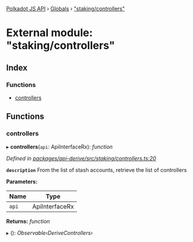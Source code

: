 [Polkadot JS API](../README.md) › [Globals](../globals.md) › ["staking/controllers"](_staking_controllers_.md)

# External module: "staking/controllers"

## Index

### Functions

* [controllers](_staking_controllers_.md#controllers)

## Functions

###  controllers

▸ **controllers**(`api`: ApiInterfaceRx): *function*

*Defined in [packages/api-derive/src/staking/controllers.ts:20](https://github.com/polkadot-js/api/blob/5e0c0ba91a/packages/api-derive/src/staking/controllers.ts#L20)*

**`description`** From the list of stash accounts, retrieve the list of controllers

**Parameters:**

Name | Type |
------ | ------ |
`api` | ApiInterfaceRx |

**Returns:** *function*

▸ (): *Observable‹DeriveControllers›*
